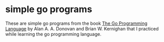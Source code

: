 # simple go programs
These are simple go programs from the book [The Go Programming Language](https://www.gopl.io/) by Alan A. A. Donovan and Brian W. Kernighan that I practiced while learning the go programming language.
